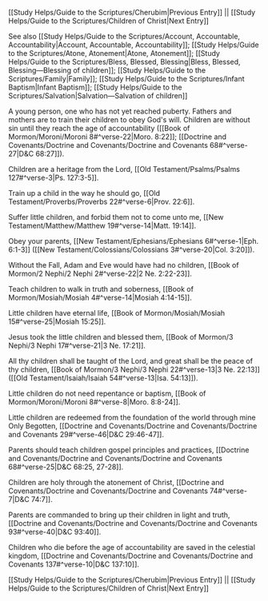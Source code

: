 [[Study Helps/Guide to the Scriptures/Cherubim|Previous Entry]]  ||  [[Study Helps/Guide to the Scriptures/Children of Christ|Next Entry]]

 See also [[Study Helps/Guide to the Scriptures/Account, Accountable, Accountability|Account, Accountable, Accountability]]; [[Study Helps/Guide to the Scriptures/Atone, Atonement|Atone, Atonement]]; [[Study Helps/Guide to the Scriptures/Bless, Blessed, Blessing|Bless, Blessed, Blessing—Blessing of children]]; [[Study Helps/Guide to the Scriptures/Family|Family]]; [[Study Helps/Guide to the Scriptures/Infant Baptism|Infant Baptism]]; [[Study Helps/Guide to the Scriptures/Salvation|Salvation—Salvation of children]]

 A young person, one who has not yet reached puberty. Fathers and mothers are to train their children to obey God's will. Children are without sin until they reach the age of accountability ([[Book of Mormon/Moroni/Moroni 8#^verse-22|Moro. 8:22]]; [[Doctrine and Covenants/Doctrine and Covenants/Doctrine and Covenants 68#^verse-27|D&C 68:27]]).

 Children are a heritage from the Lord, [[Old Testament/Psalms/Psalms 127#^verse-3|Ps. 127:3-5]].

 Train up a child in the way he should go, [[Old Testament/Proverbs/Proverbs 22#^verse-6|Prov. 22:6]].

 Suffer little children, and forbid them not to come unto me, [[New Testament/Matthew/Matthew 19#^verse-14|Matt. 19:14]].

 Obey your parents, [[New Testament/Ephesians/Ephesians 6#^verse-1|Eph. 6:1-3]] ([[New Testament/Colossians/Colossians 3#^verse-20|Col. 3:20]]).

 Without the Fall, Adam and Eve would have had no children, [[Book of Mormon/2 Nephi/2 Nephi 2#^verse-22|2 Ne. 2:22-23]].

 Teach children to walk in truth and soberness, [[Book of Mormon/Mosiah/Mosiah 4#^verse-14|Mosiah 4:14-15]].

 Little children have eternal life, [[Book of Mormon/Mosiah/Mosiah 15#^verse-25|Mosiah 15:25]].

 Jesus took the little children and blessed them, [[Book of Mormon/3 Nephi/3 Nephi 17#^verse-21|3 Ne. 17:21]].

 All thy children shall be taught of the Lord, and great shall be the peace of thy children, [[Book of Mormon/3 Nephi/3 Nephi 22#^verse-13|3 Ne. 22:13]] ([[Old Testament/Isaiah/Isaiah 54#^verse-13|Isa. 54:13]]).

 Little children do not need repentance or baptism, [[Book of Mormon/Moroni/Moroni 8#^verse-8|Moro. 8:8-24]].

 Little children are redeemed from the foundation of the world through mine Only Begotten, [[Doctrine and Covenants/Doctrine and Covenants/Doctrine and Covenants 29#^verse-46|D&C 29:46-47]].

 Parents should teach children gospel principles and practices, [[Doctrine and Covenants/Doctrine and Covenants/Doctrine and Covenants 68#^verse-25|D&C 68:25, 27-28]].

 Children are holy through the atonement of Christ, [[Doctrine and Covenants/Doctrine and Covenants/Doctrine and Covenants 74#^verse-7|D&C 74:7]].

 Parents are commanded to bring up their children in light and truth, [[Doctrine and Covenants/Doctrine and Covenants/Doctrine and Covenants 93#^verse-40|D&C 93:40]].

 Children who die before the age of accountability are saved in the celestial kingdom, [[Doctrine and Covenants/Doctrine and Covenants/Doctrine and Covenants 137#^verse-10|D&C 137:10]].

[[Study Helps/Guide to the Scriptures/Cherubim|Previous Entry]]  ||  [[Study Helps/Guide to the Scriptures/Children of Christ|Next Entry]]